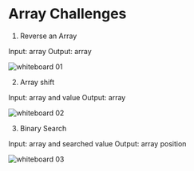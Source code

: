 # Array Challenges

1. Reverse an Array

Input: array
Output: array

![whiteboard 01](../../assets/challenge01.png)

2. Array shift

Input: array and value
Output: array

![whiteboard 02](../../assets/challenge02.png)

3. Binary Search

Input: array and searched value
Output: array position

![whiteboard 03](../../assets/challenge03.png)

